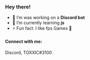 ### Hey there! 



- 🔭 I’m was working on a **Discord bot**
- 🌱 I’m currently learning **js** 
- ⚡ Fun fact: I like fps Games 🤣

#### Connect with me: 
Discord, TOXXIC#3100

